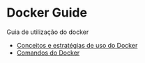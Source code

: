 # Docker Guide

Guia de utilização do docker

- [Conceitos e estratégias de uso do Docker](docker-concepts.md)
- [Comandos do Docker](docker-commands.md)